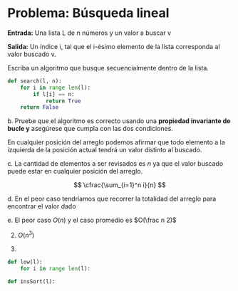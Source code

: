 # Problema: Búsqueda lineal

**Entrada:** Una lista L de n números y un valor a buscar v

**Salida:** Un índice i, tal que el i-ésimo elemento de la lista corresponda al valor buscado v.

Escriba un algoritmo que busque secuencialmente dentro de la lista.

```python
def search(l, n):
    for i in range len(l):
        if l[i] == n:
            return True
    return False
```

b. Pruebe que el algoritmo es correcto usando una **propiedad invariante de bucle y** asegúrese que cumpla con las dos condiciones.

En cualquier posición del arreglo podemos afirmar que todo elemento a la izquierda de la posición actual tendrá un valor distinto al buscado.

c. La cantidad de elementos a ser revisados es $n$ ya que el valor buscado puede estar en cualquier posición del arreglo.

$$
\cfrac{\sum_{i=1}^n i}{n} 
$$

d. En el peor caso tendríamos que recorrer la totalidad del arreglo para encontrar el valor dado 


e. El peor caso $O(n)$ y el caso promedio es $O(\frac n 2)$

2. $O(n^3)$

3. 

```python
def low(l):
    for i in range len(l):

def insSort(l):
    
```
